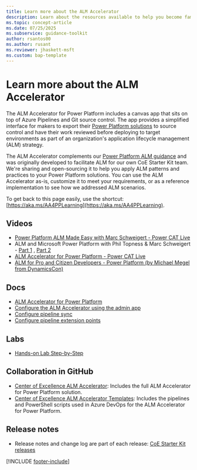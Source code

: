 ```yaml
---
title: Learn more about the ALM Accelerator
description: Learn about the resources available to help you become familiar with the ALM Accelerator for Power Platform.
ms.topic: concept-article
ms.date: 07/25/2025
ms.subservice: guidance-toolkit
author: rsantos00
ms.author: rusant
ms.reviewer: jhaskett-msft
ms.custom: bap-template
---
```


# Learn more about the ALM Accelerator

The ALM Accelerator for Power Platform includes a canvas app that sits on top of Azure Pipelines and Git source control. The app provides a simplified interface for makers to export their [Power Platform solutions](/power-platform/alm/solution-concepts-alm) to source control and have their work reviewed before deploying to target environments as part of an organization's application lifecycle management (ALM) strategy.

The ALM Accelerator complements our [Power Platform ALM guidance](/power-platform/alm/overview-alm) and was originally developed to facilitate ALM for our own CoE Starter Kit team. We're sharing and open-sourcing it to help you apply ALM patterns and practices to your Power Platform solutions. You can use the ALM Accelerator as-is, customize it to meet your requirements, or as a reference implementation to see how we addressed ALM scenarios.

To get back to this page easily, use the shortcut: [https://aka.ms/AA4PPLearning](https://aka.ms/AA4PPLearning).

## Videos

- [Power Platform ALM Made Easy with Marc Schweigert - Power CAT Live](https://www.youtube.com/watch?v=aO-CmmGebLk)
- ALM and Microsoft Power Platform with Phil Topness & Marc Schweigert - [Part 1](https://www.youtube.com/watch?v=cMZGMokgkHE) , [Part 2](https://www.youtube.com/watch?v=8H80T4w1MnI)
- [ALM Accelerator for Power Platform - Power CAT Live](https://www.youtube.com/watch?v=daK6LuR9Uuk)
- [ALM for Pro and Citizen Developers - Power Platform (by Michael Megel from DynamicsCon)](https://www.youtube.com/watch?v=lVqxkRUfDhI)

## Docs

- [ALM Accelerator for Power Platform](overview.md)
- [Configure the ALM Accelerator using the admin app](setup-admin-tasks.md)
- [Configure pipeline sync](setup-pipeline-sync.md)
- [Configure pipeline extension points](setup-hook-extensions.md)

## Labs

- [Hands-on Lab Step-by-Step](https://github.com/microsoft/coe-starter-kit/tree/main/CenterofExcellenceALMAccelerator/Labs/Demo%20tenant%20setup/)

## Collaboration in GitHub

- [Center of Excellence ALM Accelerator](https://github.com/microsoft/coe-starter-kit/tree/main/CenterofExcellenceALMAccelerator): Includes the full ALM Accelerator for Power Platform solution.
- [Center of Excellence ALM Accelerator Templates](https://github.com/microsoft/coe-alm-accelerator-templates): Includes the pipelines and PowerShell scripts used in Azure DevOps for the ALM Accelerator for Power Platform.

## Release notes

- Release notes and change log are part of each release: [CoE Starter Kit releases](https://github.com/microsoft/coe-starter-kit/releases/)


[!INCLUDE [footer-include](../../includes/footer-banner.md)]

